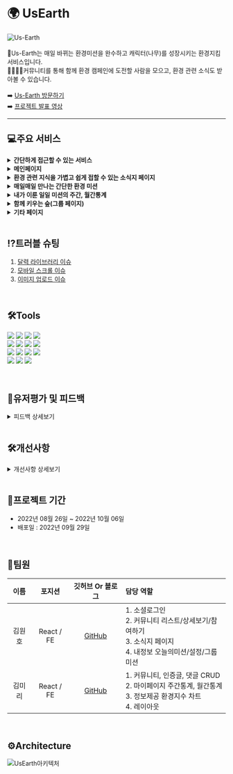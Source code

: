 # 🌍 UsEarth
![Us-Earth](https://user-images.githubusercontent.com/99243066/194052653-ff4166a6-cd22-468a-8edc-6fcadd992c0d.png)
<br>
<br/>
🌳Us-Earth는 매일 바뀌는 환경미션을 완수하고 캐릭터(나무)를 성장시키는 환경지킴 서비스입니다.<br/>
👨‍👩‍👧‍👦커뮤니티를 통해 함께 환경 캠페인에 도전할 사람을 모으고, 환경 관련 소식도 받아볼 수 있습니다.
<br/>
<br/>
➡️ [Us-Earth 방문하기](https://usearth.co.kr)<br/>
➡️ [프로젝트 발표 영상](https://www.youtube.com/watch?v=6h10HWaQW3w&feature=youtu.be)
<hr/>

## 💻주요 서비스
<details>
<summary><b>간단하게 접근할 수 있는 서비스</b></summary>
 
 - 회원가입 없이 소셜로그인만을 통해 쉽고 빠르게 서비스 이용 가능합니다<br/>
 - 조회 성격의 서비스는 로그인을 하지 않아도 이용할 수 있습니다<br/>
 ![로그인x페이지](https://user-images.githubusercontent.com/107628613/194065953-d089e883-5fe2-4040-8a5a-af3a9d0b2618.png)
</details>

<details>
<summary><b>메인페이지</b></summary>
 
 - 케러셀, 슬라이드, 무한스크롤 등 모바일 환경에 편리한 화면 구성했습니다.
 - 데이터를 소량으로 불러오는 페이징을 무한스크롤로 구현하여 끊김 없는 경험을 할 수 있습니다.
 ![메인페이지](https://user-images.githubusercontent.com/107628613/194065955-79661d87-b294-4621-8f1d-bdacb0c38d88.png)
</details>

<details>
<summary><b>환경 관련 지식을 가볍고 쉽게 접할 수 있는 소식지 페이지</b></summary>
 
 - 1시간 마다 업데이트 되는 4가지 환경지수를 제공합니다.
 - 환경 기사 크롤링을 통해 다양한 환경 지식을 가볍게 습득할 수 있도록 합니다.
 ![소식지](https://user-images.githubusercontent.com/107628613/194065957-2c684cd3-d953-432c-aed9-5d0b054c1100.png)
</details>

<details>
<summary><b>매일매일 만나는 간단한 환경 미션</b></summary>
 
 - 닉네임, 프로필 사진 변경을 통해 나만의 프로필을 만들 수 있습니다.
 - 매일 바뀌는 5가지의 환경 미션을 통해 에코라이프의 방향성을 제시합니다.
 - 일일 미션을 완수하면 경험치를 얻고 씨앗이 성장해서 나무가 됩니다. 
 ![내정보페이지](https://user-images.githubusercontent.com/107628613/194065947-edbd773b-d2a7-40d7-9520-69afc964d7c5.png)
</details>

<details>
<summary><b>내가 이룬 일일 미션의 주간, 월간통계</b></summary>
 
 - 완수한 미션을 주간, 월간 통계로 모아볼 수 있습니다.
 ![월간_주간통계](https://user-images.githubusercontent.com/107628613/194065958-8689190d-b614-43aa-9417-557aacbcca0d.png) 
</details>

<details>
<summary><b>함께 키우는 숲(그룹 페이지)</b></summary>
 
 - 커뮤니티 페이지에서 커스텀한 그룹 캠페인을 제시하고 다른 사람들과 함께 진행할 수 있습니다.
 - 그룹 캠페인 진행기간 동안 인증글을 올리며 서로 좋아요, 댓글을 통해 소통할 수 있습니다.
 - 그룹원 과반수가 나의 인증글에 좋아요를 누르면 그룹 숲이 점점 성장합니다.
 ![그룹_숲성장_이미지](https://user-images.githubusercontent.com/107628613/194065934-6797c871-8ea1-4061-8cf0-ae9dfa3b1439.png)
 ![그룹_인증글_댓글](https://user-images.githubusercontent.com/107628613/194065939-62efc509-45ed-40ee-a3b7-4dded503f411.png)
</details>

<details>
<summary><b>기타 페이지</b></summary>
 
 - 닉네임 수정, 프로필 수정이 가능합니다.
 - 자신이 가입한 그룹의 상태와 자신이 작성한 그룹을 확인할 수 있습니다.
 - 그룹글 작성페이지, 인증글 작성페이지, 댓글 모두 이미지를 업로드, 수정, 삭제가 가능합니다.
 ![기타페이지](https://user-images.githubusercontent.com/107628613/194067985-7e9ad038-da1a-4ebf-8d71-314ecd609c35.png)
</details>
 <br/>
 
## ⁉트러블 슈팅
  1. [달력 라이브러리 이슈](https://github.com/Us-Earth/us-earth_fe/wiki/%EB%8B%AC%EB%A0%A5-%EB%9D%BC%EC%9D%B4%EB%B8%8C%EB%9F%AC%EB%A6%AC-%EC%9D%B4%EC%8A%88)
  2. [모바일 스크롤 이슈](https://github.com/Us-Earth/us-earth_fe/wiki/%EB%AA%A8%EB%B0%94%EC%9D%BC-%EC%8A%A4%ED%81%AC%EB%A1%A4-%EC%9D%B4%EC%8A%88)
  3. [이미지 업로드 이슈](https://github.com/Us-Earth/us-earth_fe/wiki/%EC%9D%B4%EB%AF%B8%EC%A7%80-%EC%97%85%EB%A1%9C%EB%93%9C-%EC%9D%B4%EC%8A%88)
<br/>

## 🛠Tools
<p>
  <img src="https://img.shields.io/badge/HTML5-E34F26?style=for-the-badge&logo=HTML5&logoColor=ffffff">
  <img src="https://img.shields.io/badge/CSS-1572B6?style=for-the-badge&logo=CSS3&logoColor=ffffff">
  <img src="https://img.shields.io/badge/JavaScript-F7DF1E?style=for-the-badge&logo=JavaScript&logoColor=000000">
  <img src="https://img.shields.io/badge/Axios-5A29E4?style=for-the-badge&logo=Axios&logoColor=white">
  <br/>
  <img src="https://img.shields.io/badge/React-61DAFB?style=for-the-badge&logo=React&logoColor=black">
  <img src="https://img.shields.io/badge/React Router-CA4245?style=for-the-badge&logo=React Router&logoColor=ffffff">
  <img src="https://img.shields.io/badge/Redux-764ABC?style=for-the-badge&logo=Redux&logoColor=ffffff">
  <img src="https://img.shields.io/badge/styled components-DB7093?style=for-the-badge&logo=styled components&logoColor=ffffff">
  <br/>
  <img src="https://img.shields.io/badge/Yarn-2C8EBB?style=for-the-badge&logo=Yarn&logoColor=ffffff">
  <img src="https://img.shields.io/badge/GitHub-181717?style=for-the-badge&logo=GitHub&logoColor=ffffff">
  <img src="https://img.shields.io/badge/Vercel-000000?style=for-the-badge&logo=Vercel&logoColor=ffffff">
  <img src="https://img.shields.io/badge/Figma-F24E1E?style=for-the-badge&logo=Figma&logoColor=ffffff">
  <br/>
  <img src="https://img.shields.io/badge/Naver Login-03C75A?style=for-the-badge&logo=Naver&logoColor=ffffff">
  <img src="https://img.shields.io/badge/Google Login-4285F4?style=for-the-badge&logo=Google&logoColor=ffffff">
  <img src="https://img.shields.io/badge/Kakao Login-FFCD00?style=for-the-badge&logo=Kakao&logoColor=000000">
</p>
<br/>

## 💬유저평가 및 피드백
 <details>
 <summary>피드백 상세보기</summary>

 ![image](https://user-images.githubusercontent.com/108817236/194044368-fe1ec4f0-c8f5-4d38-aff2-1e4c7d3368d4.png)
 ![image](https://user-images.githubusercontent.com/108817236/194044803-009e16a8-0514-409e-ab61-09f80e6f5c0a.png)
 </details>
<br/>

## 🛠개선사항
 <details>
 <summary>개선사항 상세보기</summary>

 ![image](https://user-images.githubusercontent.com/108817236/194042261-38bfe0c1-24c2-4d36-99f6-150f5d62d6c8.png)
 ![image](https://user-images.githubusercontent.com/108817236/194042384-6fddfa37-2591-4de1-adb5-f0173270e4ee.png)
 </details>
<br/>

## 📆프로젝트 기간
 * 2022년 08월 26일 ~ 2022년 10월 06일
 * 배포일 : 2022년 09월 29일
<br/>

## 👥팀원
|이름|포지션|깃허브 Or 블로그|담당 역할|
|:-----:|:---:|:---:|:---|
|김원호|React / FE|[GitHub](https://github.com/woonhk90)|1. 소셜로그인 </br>2. 커뮤니티 리스트/상세보기/참여하기</br> 3. 소식지 페이지</br> 4. 내정보 오늘의미션/설정/그룹미션|
|김미리|React / FE|[GitHub](https://github.com/loveyoujgb)|1. 커뮤니티, 인증글, 댓글 CRUD </br>2. 마이페이지 주간통계, 월간통계</br> 3. 정보제공 환경지수 차트</br> 4. 레이아웃|
<br/>

## ⚙Architecture
![UsEarth아키텍처](https://user-images.githubusercontent.com/108817236/193409607-020133eb-0686-462b-8e87-ee643a1deb13.png)







